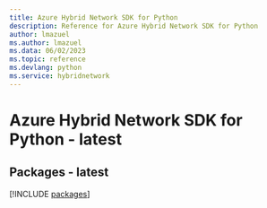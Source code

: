 ```yaml
---
title: Azure Hybrid Network SDK for Python
description: Reference for Azure Hybrid Network SDK for Python
author: lmazuel
ms.author: lmazuel
ms.data: 06/02/2023
ms.topic: reference
ms.devlang: python
ms.service: hybridnetwork
---
```

# Azure Hybrid Network SDK for Python - latest
## Packages - latest
[!INCLUDE [packages](hybrid-network-index.md)]